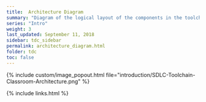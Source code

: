 ```yaml
---
title:  Architecture Diagram
summary: "Diagram of the logical layout of the components in the toolchain workshop"
series: "Intro"
weight: 3
last_updated: September 11, 2018
sidebar: tdc_sidebar
permalink: architecture_diagram.html
folder: tdc
toc: false
---
```


{% include custom/image_popout.html file="introduction/SDLC-Toolchain-Classroom-Architecture.png" %}

{% include links.html %}
